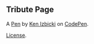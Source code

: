 Tribute Page
------------


A [Pen](http://codepen.io/HaitianFighter/pen/wWEkQj) by [Ken Izbicki](http://codepen.io/HaitianFighter) on [CodePen](http://codepen.io/).

[License](http://codepen.io/HaitianFighter/pen/wWEkQj/license).